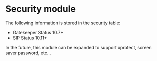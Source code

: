 Security module
================


The following information is stored in the security table:


* Gatekeeper Status 10.7+
* SIP Status 10.11+

In the future, this module can be expanded to support xprotect, screen saver password, etc...